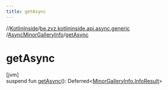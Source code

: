 ```yaml
---
title: getAsync
---
```

//[KotlinInside](../../../index.html)/[be.zvz.kotlininside.api.async.generic](../index.html)
/[AsyncMinorGalleryInfo](index.html)/[getAsync](get-async.html)

# getAsync

[jvm]\
suspend fun [getAsync](get-async.html)():
Deferred<[MinorGalleryInfo.InfoResult](../../be.zvz.kotlininside.api.generic/-minor-gallery-info/-info-result/index.html)>




